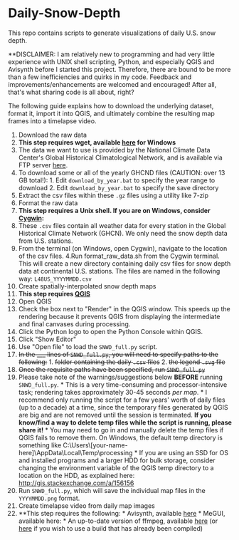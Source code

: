 # Daily-Snow-Depth
This repo contains scripts to generate visualizations of daily U.S. snow depth.

**DISCLAIMER: I am relatively new to programming and had very little experience with UNIX shell scripting, Python, and especially QGIS and Avisynth before I started this project. Therefore, there are bound to be more than a few inefficiencies and quirks in my code. Feedback and improvements/enhancements are welcomed and encouraged! After all, that's what sharing code is all about, right?

The following guide explains how to download the underlying dataset, format it, import it into QGIS, and ultimately combine the resulting map frames into a timelapse video.

1. Download the raw data 
  1. **This step requires wget, available [here](http://gnuwin32.sourceforge.net/packages/wget.htm) for Windows**
  2. The data we want to use is provided by the National Climate Data Center's Global Historical Climatological Network, and is available via FTP server [here](https://gis.ncdc.noaa.gov/geoportal/catalog/search/resource/details.page?id=gov.noaa.ncdc:C00861).
  3. To download some or all of the yearly GHCND files (CAUTION: over 13 GB total!):
    1. Edit `download_by_year.bat` to specify the year range to download
    2. Edit `download_by_year.bat` to specify the save directory
  4. Extract the csv files within these `.gz` files using a utility like 7-zip
2. Format the raw data
  1. **This step requires a Unix shell. If you are on Windows, consider [Cygwin](https://www.cygwin.com/):**
  2. These `.csv` files contain all weather data for every station in the Global Historical Climate Network (GHCN). We only need the snow depth data from U.S. stations.
  3. From the terminal (on Windows, open Cygwin), navigate to the location of the csv files.
  4.Run format_raw_data.sh from the Cygwin terminal. This will create a new directory containing daily csv files for snow depth data at continental U.S. stations. The files are named in the following way: `L48US_YYYYMMDD.csv`
3. Create spatially-interpolated snow depth maps
  1. **This step requires [QGIS](http://www.qgis.org/)**
  2. Open QGIS
  3. Check the box next to "Render" in the QGIS window. This speeds up the rendering because it prevents QGIS from displaying the intermediate and final canvases during processing.
  4. Click the Python logo to open the Python Console within QGIS.
  5. Click "Show Editor"
  6. Use "Open file" to load the `SNWD_full.py` script.
  7. ~~In the ___ lines of `SNWD_full.py`, you will need to specify paths to the following:~~
    1. ~~folder containing the daily `.csv` files~~
    2. ~~the legend `.svg` file~~
  8. ~~Once the requisite paths have been specified, run `SNWD_full.py`~~
  9. Please take note of the warnings/suggestions below **BEFORE** running `SNWD_full.py`.
    * This is a very time-consuming and processor-intensive task; rendering takes approximately 30-45 seconds *per map*.
    * I recommend only running the script for a few years' worth of daily files (up to a decade) at a time, since the temporary files generated by QGIS are big and are not removed until the session is terminated. **If you know/find a way to delete temp files while the script is running, please share it!**
    * You may need to go in and manually delete the temp files if QGIS fails to remove them. On Windows, the default temp directory is something like C:\Users\\[your-name-here]\AppData\Local\Temp\processing
    * If you are using an SSD for OS and installed programs and a larger HDD for bulk storage, consider changing the environment variable of the QGIS temp directory to a location on the HDD, as explained here: http://gis.stackexchange.com/a/156156
  10. Run `SNWD_full.py`, which will save the individual map files in the `YYYYMMDD.png` format.
4. Create timelapse video from daily map images
  1. **This step requires the following:
    * Avisynth, available [here](http://sourceforge.net/projects/avisynth2/)
    * MeGUI, available here: 
    * An up-to-date version of ffmpeg, available [here](https://www.ffmpeg.org/download.html) (or [here](http://ffmpeg.zeranoe.com/builds/) if you wish to use a build that has already been compiled)
